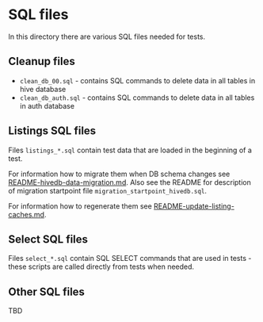# SQL files

In this directory there are various SQL files needed for tests.

## Cleanup files

* `clean_db_00.sql` - contains SQL commands to delete data in all tables in hive database
* `clean_db_auth.sql` - contains SQL commands to delete data in all tables in auth database

## Listings SQL files
Files `listings_*.sql` contain test data that are loaded in the beginning of a test.

For information how to migrate them when DB schema changes see [README-hivedb-data-migration.md](README-hivedb-data-migration.md).
Also see the README for description of migration startpoint file `migration_startpoint_hivedb.sql`.

For information how to regenerate them see [README-update-listing-caches.md](README-update-listing-caches.md).

## Select SQL files
Files `select_*.sql` contain SQL SELECT commands that are used in tests - these scripts are called directly from tests when needed.

## Other SQL files
TBD